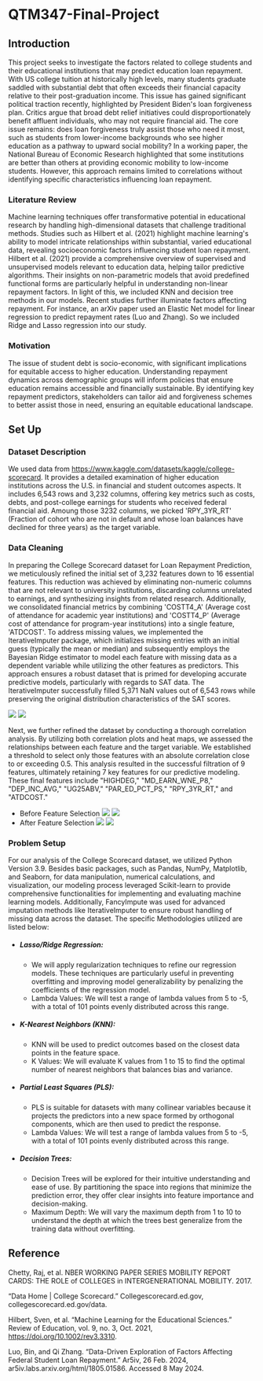 # QTM347-Final-Project

## Introduction
This project seeks to investigate the factors related to college students and their educational institutions that may predict education loan repayment. With US college tuition at historically high levels, many students graduate saddled with substantial debt that often exceeds their financial capacity relative to their post-graduation income. This issue has gained significant political traction recently, highlighted by President Biden's loan forgiveness plan. Critics argue that broad debt relief initiatives could disproportionately benefit affluent individuals, who may not require financial aid. The core issue remains: does loan forgiveness truly assist those who need it most, such as students from lower-income backgrounds who see higher education as a pathway to upward social mobility? 
In a working paper, the National Bureau of Economic Research highlighted that some institutions are better than others at providing economic mobility to low-income students. However, this approach remains limited to correlations without identifying specific characteristics influencing loan repayment.
### Literature Review
Machine learning techniques offer transformative potential in educational research by handling high-dimensional datasets that challenge traditional methods. Studies such as Hilbert et al. (2021) highlight machine learning's ability to model intricate relationships within substantial, varied educational data, revealing socioeconomic factors influencing student loan repayment.
Hilbert et al. (2021) provide a comprehensive overview of supervised and unsupervised models relevant to education data, helping tailor predictive algorithms. Their insights on non-parametric models that avoid predefined functional forms are particularly helpful in understanding non-linear repayment factors. In light of this, we included KNN and decision tree methods in our models. 
Recent studies further illuminate factors affecting repayment. For instance, an arXiv paper used an Elastic Net model for linear regression to predict repayment rates (Luo and Zhang). So we included Ridge and Lasso regression into our study.  
### Motivation
The issue of student debt is socio-economic, with significant implications for equitable access to higher education. Understanding repayment dynamics across demographic groups will inform policies that ensure education remains accessible and financially sustainable. By identifying key repayment predictors, stakeholders can tailor aid and forgiveness schemes to better assist those in need, ensuring an equitable educational landscape.

## Set Up
### Dataset Description
We used data from https://www.kaggle.com/datasets/kaggle/college-scorecard. It provides a detailed examination of higher education institutions across the U.S. in financial and student outcomes aspects. It includes 6,543 rows and 3,232 columns, offering key metrics such as costs, debts, and post-college earnings for students who received federal financial aid. Amoung those 3232 columns, we picked 'RPY_3YR_RT' (Fraction of cohort who are not in default and whose loan balances have declined for three years) as the target variable.
### Data Cleaning
In preparing the College Scorecard dataset for Loan Repayment Prediction, we meticulously refined the initial set of 3,232 features down to 16 essential features. This reduction was achieved by eliminating non-numeric columns that are not relevant to university institutions, discarding columns unrelated to earnings, and synthesizing insights from related research. Additionally, we consolidated financial metrics by combining 'COSTT4_A' (Average cost of attendance for academic year institutions) and 'COSTT4_P' (Average cost of attendance for program-year institutions) into a single feature, 'ATDCOST'. To address missing values, we implemented the IterativeImputer package, which initializes missing entries with an initial guess (typically the mean or median) and subsequently employs the Bayesian Ridge estimator to model each feature with missing data as a dependent variable while utilizing the other features as predictors. This approach ensures a robust dataset that is primed for developing accurate predictive models, particularly with regards to SAT data. The IterativeImputer successfully filled 5,371 NaN values out of 6,543 rows while preserving the original distribution characteristics of the SAT scores.

![](https://github.com/VEG0258/QTM347-Final-Project/blob/main/Data%20Cleaning/Before_IterativeImputer_SAT.png)
![](https://github.com/VEG0258/QTM347-Final-Project/blob/main/Data%20Cleaning/After_IterativeImputer_SAT.png)

Next, we further refined the dataset by conducting a thorough correlation analysis. By utilizing both correlation plots and heat maps, we assessed the relationships between each feature and the target variable. We established a threshold to select only those features with an absolute correlation close to or exceeding 0.5. This analysis resulted in the successful filtration of 9 features, ultimately retaining 7 key features for our predictive modeling. These final features include "HIGHDEG," "MD_EARN_WNE_P8," "DEP_INC_AVG," "UG25ABV," "PAR_ED_PCT_PS," "RPY_3YR_RT," and "ATDCOST."

- Before Feature Selection
![](https://github.com/VEG0258/QTM347-Final-Project/blob/main/Data%20Cleaning/Before_cleaning_corr.png)
![](https://github.com/VEG0258/QTM347-Final-Project/blob/main/Data%20Cleaning/Before_cleaning_heatmap.png)
- After Feature Selection 
![](https://github.com/VEG0258/QTM347-Final-Project/blob/main/Data%20Cleaning/After_cleaning_corr.png)
![](https://github.com/VEG0258/QTM347-Final-Project/blob/main/Data%20Cleaning/After_cleaning_heatmap.png)
### Problem Setup
For our analysis of the College Scorecard dataset, we utilized Python Version 3.9. Besides basic packages, such as Pandas, NumPy, Matplotlib, and Seaborn, for data manipulation, numerical calculations, and visualization, our modeling process leveraged Scikit-learn to provide comprehensive functionalities for implementing and evaluating machine learning models. Additionally, FancyImpute was used for advanced imputation methods like IterativeImputer to ensure robust handling of missing data across the dataset. The specific Methodologies utilized are listed below:

- ##### Lasso/Ridge Regression:
  - We will apply regularization techniques to refine our regression models. These techniques are particularly useful in preventing overfitting and improving model generalizability by penalizing the coefficients of the regression model.
  - Lambda Values: We will test a range of lambda values from 5 to -5, with a total of 101 points evenly distributed across this range.
- ##### K-Nearest Neighbors (KNN):
  - KNN will be used to predict outcomes based on the closest data points in the feature space.
  - K Values: We will evaluate K values from 1 to 15 to find the optimal number of nearest neighbors that balances bias and variance.
- ##### Partial Least Squares (PLS):
  - PLS is suitable for datasets with many collinear variables because it projects the predictors into a new space formed by orthogonal components, which are then used to predict the response.
  - Lambda Values: We will test a range of lambda values from 5 to -5, with a total of 101 points evenly distributed across this range.
- ##### Decision Trees:
  - Decision Trees will be explored for their intuitive understanding and ease of use. By partitioning the space into regions that minimize the prediction error, they offer clear insights into feature importance and decision-making.
  - Maximum Depth: We will vary the maximum depth from 1 to 10 to understand the depth at which the trees best generalize from the training data without overfitting.


## Reference
Chetty, Raj, et al. NBER WORKING PAPER SERIES MOBILITY REPORT CARDS: THE ROLE of COLLEGES in INTERGENERATIONAL MOBILITY. 2017.

“Data Home | College Scorecard.” Collegescorecard.ed.gov, collegescorecard.ed.gov/data.

Hilbert, Sven, et al. “Machine Learning for the Educational Sciences.” Review of Education, vol. 9, no. 3, Oct. 2021, https://doi.org/10.1002/rev3.3310.

Luo, Bin, and Qi Zhang. “Data-Driven Exploration of Factors Affecting Federal Student Loan Repayment.” Ar5iv, 26 Feb. 2024, ar5iv.labs.arxiv.org/html/1805.01586. Accessed 8 May 2024.
